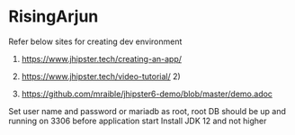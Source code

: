 # RisingArjun

Refer below sites for creating dev environment

1. https://www.jhipster.tech/creating-an-app/
2. https://www.jhipster.tech/video-tutorial/ 2)

3. https://github.com/mraible/jhipster6-demo/blob/master/demo.adoc

Set user name and password or mariadb as root, root
DB should be up and running on 3306 before application start
Install JDK 12 and not higher
